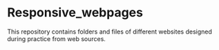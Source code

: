 # Responsive_webpages
This repository contains folders and files of different websites designed during practice from web sources.
